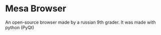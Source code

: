 # Mesa Browser
An open-source browser made by a russian 9th grader.
It was made with python (PyQt)

